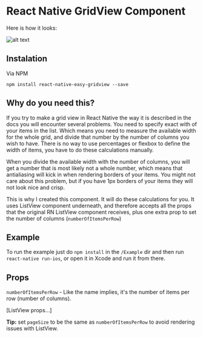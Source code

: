 # React Native GridView Component

Here is how it looks:

![alt text](https://s24.postimg.org/ir4zxi25x/Simulator_Screen_Shot_Feb_7_2017_15_09_37.png "iPhone 5s")

## Instalation

Via NPM

`npm install react-native-easy-gridview --save`

## Why do you need this?

If you try to make a grid view in React Native the way it is described in the docs you will encounter several problems.
You need to specify exact with of your items in the list. Which means you need to measure the available width for the whole grid, and divide that number by the number of columns you wish to have. There is no way to use percentages or flexbox to define the width of items, you have to do these calculations manually.

When you divide the available width with the number of columns, you will get a number that is most likely not a whole number, which means that antialiasing will kick in when rendering borders of your items. You might not care about this problem, but if you have 1px borders of your items they will not look nice and crisp.

This is why I created this component. It will do these calculations for you. It uses ListView component underneath, and therefore accepts all the props that the original RN ListView component receives, plus one extra prop to set the number of columns (`numberOfItemsPerRow`)

## Example

To run the example just do `npm install` in the `/Example` dir and then run `react-native run-ios`, or open it in Xcode and run it from there.

## Props

`numberOfItemsPerRow` - Like the name implies, it's the number of items per row (number of columns).

[ListView props...]

**Tip:** set `pageSize` to be the same as `numberOfItemsPerRow` to avoid rendering issues with ListView.
